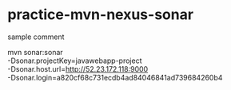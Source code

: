 # practice-mvn-nexus-sonar

sample comment










mvn sonar:sonar \
  -Dsonar.projectKey=javawebapp-project \
  -Dsonar.host.url=http://52.23.172.118:9000 \
  -Dsonar.login=a820cf68c731ecdb4ad84046841ad739684260b4
